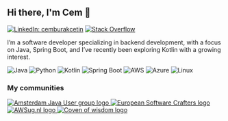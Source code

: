 ## Hi there, I'm Cem 👋

[![LinkedIn: cemburakcetin](https://img.shields.io/badge/-LinkedIn-0077B5?style=flat&logo=linkedin&logoColor=white)](https://www.linkedin.com/in/cemburakcetin/)
[![Stack Overflow](https://img.shields.io/badge/-Stack%20Overflow-F58025?style=flat&logo=stackoverflow&logoColor=white)](https://stackoverflow.com/users/3548741)

I’m a software developer specializing in backend development, with a focus on Java, Spring Boot, and I’ve recently been exploring Kotlin with a growing interest.

![Java](https://img.shields.io/badge/Code-Java-informational?style=flat&logo=openjdk&color=EA2D2E)
![Python](https://img.shields.io/badge/Code-Python-informational?style=flat&logo=python&color=3776AB)
![Kotlin](https://img.shields.io/badge/Code-Kotlin-informational?style=flat&logo=kotlin&color=777BB4)
![Spring Boot](https://img.shields.io/badge/Framework-SpringBoot-informational?style=flat&logo=springboot&color=6DB33F)
![AWS](https://img.shields.io/badge/Cloud-AWS-informational?style=flat&logo=amazonaws&color=FF9900)
![Azure](https://img.shields.io/badge/Cloud-Azure-informational?style=flat&logo=microsoftazure&color=0078D4)
![Linux](https://img.shields.io/badge/System-Linux-informational?style=flat&logo=linux&color=FCC624)




### My communities

<p>
    <a href="https://www.meetup.com/Amsterdam-Java-User-group/">
        <img src="https://secure-content.meetupstatic.com/images/classic-events/477032021/200x113.jpg" alt="Amsterdam Java User group logo"/>
    </a>
    <a href="https://www.meetup.com/European-Software-Crafters/">
        <img src="https://secure-content.meetupstatic.com/images/classic-events/512376250/200x113.jpg" alt="European Software Crafters logo"/>
    </a>
    <a href="https://www.meetup.com/awsugnl/">
        <img src="https://secure-content.meetupstatic.com/images/classic-events/495222974/200x113.jpg" alt="AWSug.nl logo"/>
    </a>
    <a href="https://www.meetup.com/Coven-of-Wisdom/">
        <img src="https://secure-content.meetupstatic.com/images/classic-events/512347472/200x113.jpg" alt="Coven of wisdom logo"/>
    </a>
</p>


<!--
**cmctn/cmctn** is a ✨ _special_ ✨ repository because its `README.md` (this file) appears on your GitHub profile.

Here are some ideas to get you started:

- 🔭 I’m currently working on ...
- 🌱 I’m currently learning ...
- 👯 I’m looking to collaborate on ...
- 🤔 I’m looking for help with ...
- 💬 Ask me about ...
- 📫 How to reach me: ...
- 😄 Pronouns: ...
- ⚡ Fun fact: ...
-->
